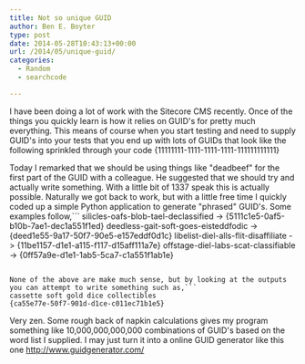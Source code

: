```yaml
---
title: Not so unique GUID
author: Ben E. Boyter
type: post
date: 2014-05-28T10:43:13+00:00
url: /2014/05/unique-guid/
categories:
  - Random
  - searchcode

---
```

I have been doing a lot of work with the Sitecore CMS recently. Once of the things you quickly learn is how it relies on GUID's for pretty much everything. This means of course when you start testing and need to supply GUID's into your tests that you end up with lots of GUIDs that look like the following sprinkled through your code {11111111-1111-1111-1111-111111111111}

Today I remarked that we should be using things like "deadbeef" for the first part of the GUID with a colleague. He suggested that we should try and actually write something. With a little bit of 1337 speak this is actually possible. Naturally we got back to work, but with a little free time I quickly coded up a simple Python application to generate "phrased" GUID's. Some examples follow,```
silicles-oafs-blob-tael-declassified -> {5111c1e5-0af5-b10b-7ae1-dec1a551f1ed}
deedless-gait-soft-goes-eisteddfodic -> {deed1e55-9a17-50f7-90e5-e157eddf0d1c}
libelist-diel-alls-flit-disaffiliate -> {11be1157-d1e1-a115-f117-d15aff111a7e}
offstage-diel-labs-scat-classifiable -> {0ff57a9e-d1e1-1ab5-5ca7-c1a551f1ab1e}

```

None of the above are make much sense, but by looking at the outputs you can attempt to write something such as,```
cassette soft gold dice collectibles
{ca55e77e-50f7-901d-d1ce-c011ec71b1e5}
```

Very zen. Some rough back of napkin calculations gives my program something like 10,000,000,000,000 combinations of GUID's based on the word list I supplied. I may just turn it into a online GUID generator like this one <http://www.guidgenerator.com/>
